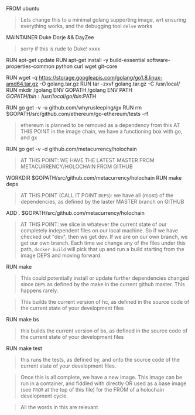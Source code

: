 FROM ubuntu
> Lets change this to a minimal golang supporting image, wrt ensuring everything works, and the debugging tool `delve` works

MAINTAINER Duke Dorje && DayZee
> sorry if this is rude to Duke! xxxx

RUN apt-get update
RUN apt-get install -y build-essential software-properties-common python curl wget git-core 

RUN wget -q https://storage.googleapis.com/golang/go1.8.linux-amd64.tar.gz -O golang.tar.gz
RUN tar -zxvf golang.tar.gz -C /usr/local/
RUN mkdir /golang
ENV GOPATH /golang
ENV PATH $GOPATH/bin:/usr/local/go/bin:$PATH

RUN go get -v -u github.com/whyrusleeping/gx
RUN rm $GOPATH/src/github.com/ethereum/go-ethereum/tests -rf
> ethereum is planned to be removed as a dependency from this
> AT THIS POINT in the image chain, we have a functioning box with go, and gx

RUN  go get -v -d github.com/metacurrency/holochain
> AT THIS POINT: WE HAVE THE LATEST MASTER FROM METACURRENCY/HOLOCHAIN FROM GITHUB

WORKDIR $GOPATH/src/github.com/metacurrency/holochain
RUN make deps
> AT THIS POINT (CALL IT POINT `DEPS`): we have all (most) of the dependencies, as defined by the laster MASTER branch on GITHUB

ADD .  $GOPATH/src/github.com/metacurrency/holochain
> AT THIS POINT: we slice in whatever the current state of our completely independent files on our local machine. So if we have checked out "dev", then we get dev. If we are on our own branch, we get our own branch. Each time we change any of the files under this path, `docker build` will pick that up and run a build starting from the image DEPS and moving forward.

RUN make
> This could potentially install or update further dependencies changed since `DEPS` as defined by the make in the current github master. This happens rarely.

> This builds the current version of hc, as defined in the source code of the current state of your development files

RUN make bs
> this builds the current version of bs, as defined in the source code of the current state of your development files

RUN make test
> this runs the tests, as defined by, and onto the source code of the current state of your development files.

> Once this is all complete, we have a new image. This image can be run in a container, and fiddled with directly
> OR
> used as a base image (see `FROM` at the top of this file) for the FROM of a holochain development cycle.

> All the words in this are relevant